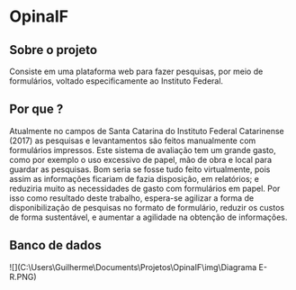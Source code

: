 # OpinaIF

## Sobre o projeto

  Consiste em uma plataforma web para fazer pesquisas, por meio de formulários, voltado especificamente ao Instituto Federal.

## Por que ?

  Atualmente no campos de Santa Catarina do Instituto Federal Catarinense (2017) as pesquisas e levantamentos são feitos manualmente com formulários impressos. Este sistema de avaliação tem um grande gasto, como por exemplo o uso excessivo de papel, mão de obra e local para guardar as pesquisas. Bom seria se fosse tudo feito virtualmente, pois assim as informações ficariam de fazia disposição, em relatórios; e reduziria muito as necessidades de gasto com formulários em papel. Por isso como resultado deste trabalho, espera-se agilizar a forma de disponibilização de pesquisas no formato de formulário, reduzir os custos de forma sustentável, e aumentar a agilidade na obtenção de informações.

## Banco de dados
![](C:\Users\Guilherme\Documents\Projetos\OpinaIF\img\Diagrama E-R.PNG)
